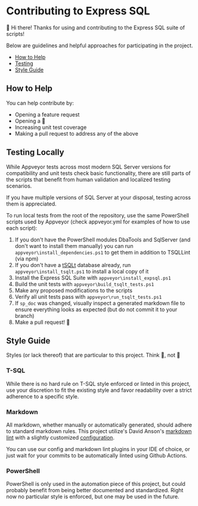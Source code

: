 # Contributing to Express SQL

:wave: Hi there! Thanks for using and contributing to the Express SQL suite of scripts!

Below are guidelines and helpful approaches for participating in the project.

* [How to Help](#how-to-help)
* [Testing](#testing)
* [Style Guide](#style-guide)

## How to Help

You can help contribute by:

* Opening a feature request 
* Opening a :bug:
* Increasing unit test coverage
* Making a pull request to address any of the above
## Testing Locally

While Appveyor tests across most modern SQL Server versions for compatibility
and unit tests check basic functionality, there are still parts of the scripts
that benefit from human validation and localized testing scenarios.

If you have multiple versions of SQL Server at your disposal, testing across
them is appreciated.

To run local tests from the root of the repository, use the same
PowerShell scripts used by Appveyor (check appveyor.yml for
examples of how to use each script):

1. If you don't have the PowerShell modules DbaTools and SqlServer (and don't
want to install them manually) you can run `appveyor\install_dependencies.ps1`
to get them in addition to TSQLLint (via npm)
2. If you don't have a [tSQLt][tsqlt] database already, run `appveyor\install_tsqlt.ps1`
to install a local copy of it
3. Install the Express SQL Suite with `appveyor\install_expsql.ps1`
4. Build the unit tests with `appveyor\build_tsqlt_tests.ps1`
5. Make any proposed modifications to the scripts
6. Verify all unit tests pass with `appveyor\run_tsqlt_tests.ps1`
7. If `sp_doc` was changed, visually inspect a generated markdown file
to ensure everything looks as expected (but do not commit it to your branch)
8. Make a pull request! :tada:

## Style Guide

Styles (or lack thereof) that are particular to this project. Think :tshirt:, not :necktie:

### T-SQL

While there is no hard rule on T-SQL style enforced or linted in this project, use
your discretion to fit the existing style and favor readability over a strict
adherence to a specific style.

### Markdown

All markdown, whether manually or automatically generated, should adhere to standard
markdown rules. This project utilize's David Anson's [markdown lint][mdlint]
with a slightly customized
[configuration][mdconfig].

You can use our config and markdown lint plugins in your IDE of choice, or just wait
for your commits to be automatically linted using Github Actions.

### PowerShell

PowerShell is only used in the automation piece of this project, but could probably
benefit from being better documented and standardized. Right now no particular
style is enforced, but one may be used in the future.

[mdconfig]: https://github.com/LowlyDBA/ExpressSQL/blob/master/.github/linters/.markdown-lint.yml
[mdlint]: https://github.com/DavidAnson/markdownlint
[tsqlt]: https://tsqlt.org/
